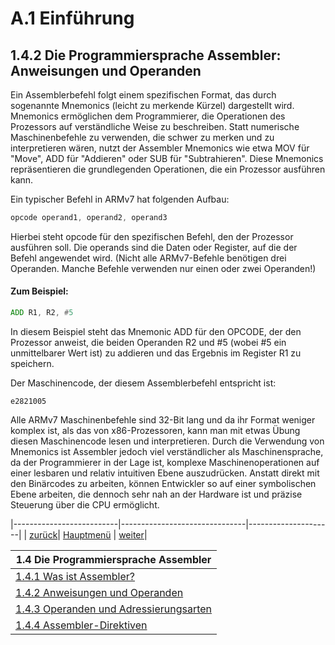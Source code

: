 # A.1 Einführung
## 1.4.2 Die Programmiersprache Assembler: Anweisungen und Operanden

Ein Assemblerbefehl folgt einem spezifischen Format, das durch sogenannte Mnemonics (leicht zu merkende Kürzel) dargestellt wird. Mnemonics ermöglichen dem Programmierer, die Operationen des Prozessors auf verständliche Weise zu beschreiben. Statt numerische Maschinenbefehle zu verwenden, die schwer zu merken und zu interpretieren wären, nutzt der Assembler Mnemonics wie etwa MOV für "Move", ADD für "Addieren" oder SUB für "Subtrahieren". Diese Mnemonics repräsentieren die grundlegenden Operationen, die ein Prozessor ausführen kann.

Ein typischer Befehl in ARMv7 hat folgenden Aufbau:
```asm
opcode operand1, operand2, operand3
```

Hierbei steht opcode für den spezifischen Befehl, den der Prozessor ausführen soll. Die operands sind die Daten oder Register, auf die der Befehl angewendet wird. (Nicht alle ARMv7-Befehle benötigen drei Operanden. Manche Befehle verwenden nur einen oder zwei Operanden!)

#### Zum Beispiel:
```asm
ADD R1, R2, #5
```
In diesem Beispiel steht das Mnemonic ADD für den OPCODE, der den Prozessor anweist, die beiden Operanden R2 und #5 (wobei #5 ein unmittelbarer Wert ist) zu addieren und das Ergebnis im Register R1 zu speichern.

Der Maschinencode, der diesem Assemblerbefehl entspricht ist:
```
e2821005
```
Alle ARMv7 Maschinenbefehle sind 32-Bit lang und da ihr Format weniger komplex ist, als das von x86-Prozessoren, kann man mit etwas Übung diesen Maschinencode lesen und interpretieren. Durch die Verwendung von Mnemonics ist Assembler jedoch viel verständlicher als Maschinensprache, da der Programmierer in der Lage ist, komplexe Maschinenoperationen auf einer lesbaren und relativ intuitiven Ebene auszudrücken. Anstatt direkt mit den Binärcodes zu arbeiten, können Entwickler so auf einer symbolischen Ebene arbeiten, die dennoch sehr nah an der Hardware ist und präzise Steuerung über die CPU ermöglicht. 

|--------------------------|-------------------------------|---------------------|
| [zurück](progasmintro.md)| [Hauptmenü](../ueberblick.md) | [weiter](adrmodi.md)| 


| **1.4 Die Programmiersprache Assembler**  	                                            |
|-------------------------------------------------------------------------------------------|
| [1.4.1 Was ist Assembler?](../progspracheasm/progasmintro.md)                             |
| [1.4.2 Anweisungen und Operanden](../progspracheasm/anwops.md)                            |
| [1.4.3 Operanden und Adressierungsarten](../progspracheasm/adrmodi.md)                    |
| [1.4.4 Assembler-Direktiven](../progspracheasm/asmdirekt.md)                              |